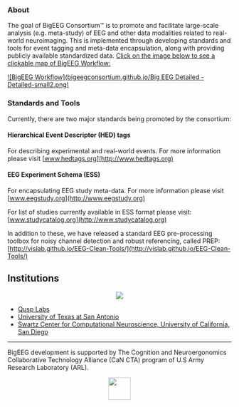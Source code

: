 ### About

The goal of BigEEG Consortium™ is to promote and facilitate large-scale analysis (e.g. meta-study) of EEG and other data modalities related to real-world neuroimaging. This is implemented through developing standards and tools for event tagging and meta-data encapsulation, along with providing publicly available standardized data. [Click on the image below to see a clickable map of BigEEG Workflow:](https://www.lucidchart.com/documents/view/bb49ce41-b461-4c82-8fa5-855bf45d97b0)

[![BigEEG Workflow](bigeegconsortium.github.io/Big EEG Detailed - Detailed-small2.png)](https://www.lucidchart.com/documents/view/bb49ce41-b461-4c82-8fa5-855bf45d97b0) 

### Standards and Tools
 
Currently, there are two major standards being promoted by the consortium:

#### Hierarchical Event Descriptor (HED) tags

For describing experimental and real-world events. For more information please visit [www.hedtags.org](http://www.hedtags.org)

#### EEG Experiment Schema (ESS)

For encapsulating EEG study meta-data. For more information please visit [www.eegstudy.org](http://www.eegstudy.org)

For list of studies currently available in ESS format please visit: [www.studycatalog.org](http://www.studycatalog.org)

In addition to these, we have released a standard EEG pre-processing toolbox for noisy channel detection and robust referencing, called PREP: [http://vislab.github.io/EEG-Clean-Tools/](http://vislab.github.io/EEG-Clean-Tools/)

## Institutions

<div width = "100%"  align = "center" style="float:center">
<img src="bigeegconsortium.github.io/combined_logos.png" align="center" >
</div>

- [Qusp Labs](https://qusp.io)
- [University of Texas at San Antonio](http://visual.cs.utsa.edu/)
- [Swartz Center for Computational Neuroscience, University of California, San Diego](http://sccn.ucsd.edu)

***
BigEEG development is supported by The Cognition and Neuroergonomics Collaborative Technology Alliance (CaN CTA) program of U.S Army Research Laboratory (ARL).
<div width = "100%" align = "center" style="float:center">
<a href="http://www.arl.army.mil/"  align="center"><img src="bigeegconsortium.github.io/ARL_logo.png" align="centeer" height="50px" ></a>
</div>

